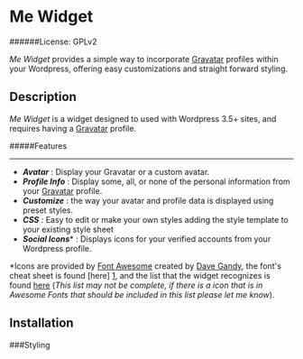 Me Widget
=========
######License: GPLv2

*Me Widget* provides a simple way to incorporate [Gravatar][] profiles within
your Wordpress, offering easy customizations and straight forward styling.

Description
-----------
*Me Widget* is a widget designed to used with Wordpress 3.5+ sites, and requires
having a [Gravatar][] profile.

#####Features
* * *
- **_Avatar_**        : Display your Gravatar or a custom avatar.
- **_Profile Info_**  : Display some, all, or none of the personal information from your [Gravatar][] profile.
- **_Customize_**     : the way your avatar and profile data is displayed using preset styles.
- **_CSS_**           : Easy to edit or make your own styles adding the style template to your existing style sheet
- **_Social Icons_**\*  : Displays icons for your verified accounts from your Wordpress profile.

\*Icons are provided by [Font Awesome][3] created by [Dave Gandy][2], the font's cheat sheet is found [here] [1],
and the list that the widget recognizes is found [here][4] (_This list may not be complete, if there is a icon
that is in Awesome Fonts that should be included in this list please let me know_).

Installation
------------

###Styling

[gravatar]: https://gravatar.com "Gravatar"
[1]: http://fortawesome.github.io/Font-Awesome/icons/ "Font Awesome Icons"
[2]: https://twitter.com/davegandy "Dave Gandy"
[3]: http://fortawesome.github.io/Font-Awesome/ "Font Awesome"
[4]: https://github.com/Kyly/MeWidget/blob/master/soc_icons_fa "Social Icon List"